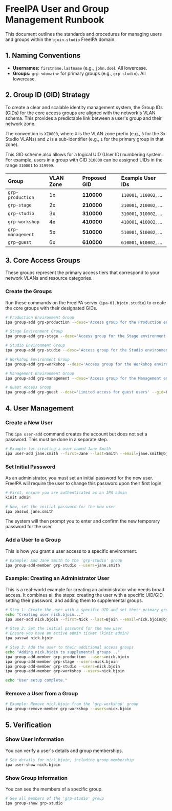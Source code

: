 # FreeIPA User and Group Management Runbook

This document outlines the standards and procedures for managing users and groups within the `bjoin.studio` FreeIPA domain.

## 1. Naming Conventions

- **Usernames:** `firstname.lastname` (e.g., `john.doe`). All lowercase.
- **Groups:** `grp-<domain>` for primary groups (e.g., `grp-studio`). All lowercase.

## 2. Group ID (GID) Strategy

To create a clear and scalable identity management system, the Group IDs (GIDs) for the core access groups are aligned with the network's VLAN schema. This provides a predictable link between a user's group and their network zone.

The convention is `XZ0000`, where `X` is the VLAN zone prefix (e.g., `3` for the 3x Studio VLANs) and `Z` is a sub-identifier (e.g., `1` for the primary group in that zone).

This GID scheme also allows for a logical UID (User ID) numbering system. For example, users in a group with GID `310000` can be assigned UIDs in the range `310001` to `319999`.

| Group | VLAN Zone | Proposed GID | Example User IDs |
| :--- | :--- | :--- | :--- |
| `grp-production` | 1x | **110000** | `110001`, `110002`, ... |
| `grp-stage` | 2x | **210000** | `210001`, `210002`, ... |
| `grp-studio` | 3x | **310000** | `310001`, `310002`, ... |
| `grp-workshop` | 4x | **410000** | `410001`, `410002`, ... |
| `grp-management` | 5x | **510000** | `510001`, `510002`, ... |
| `grp-guest` | 6x | **610000** | `610001`, `610002`, ... |

## 3. Core Access Groups

These groups represent the primary access tiers that correspond to your network VLANs and resource categories.

### Create the Groups

Run these commands on the FreeIPA server (`ipa-01.bjoin.studio`) to create the core groups with their designated GIDs.

```bash
# Production Environment Group
ipa group-add grp-production --desc='Access group for the Production environment' --gid=110000

# Stage Environment Group
ipa group-add grp-stage --desc='Access group for the Stage environment' --gid=210000

# Studio Environment Group
ipa group-add grp-studio --desc='Access group for the Studio environment' --gid=310000

# Workshop Environment Group
ipa group-add grp-workshop --desc='Access group for the Workshop environment' --gid=410000

# Management Environment Group
ipa group-add grp-management --desc='Access group for the Management environment' --gid=510000

# Guest Access Group
ipa group-add grp-guest --desc='Limited access for guest users' --gid=610000
```

## 4. User Management

### Create a New User

The `ipa user-add` command creates the account but does not set a password. This must be done in a separate step.

```bash
# Example for creating a user named Jane Smith
ipa user-add jane.smith --first=Jane --last=Smith --email=jane.smith@bjoin.studio --shell=/bin/bash
```

### Set Initial Password

As an administrator, you must set an initial password for the new user. FreeIPA will require the user to change this password upon their first login.

```bash
# First, ensure you are authenticated as an IPA admin
kinit admin

# Now, set the initial password for the new user
ipa passwd jane.smith
```
The system will then prompt you to enter and confirm the new temporary password for the user.

### Add a User to a Group

This is how you grant a user access to a specific environment.

```bash
# Example: Add Jane Smith to the 'grp-studio' group
ipa group-add-member grp-studio --users=jane.smith
```

### Example: Creating an Administrator User

This is a real-world example for creating an administrator who needs broad access. It combines all the steps: creating the user with a specific UID/GID, setting their password, and adding them to supplemental groups.

```bash
# Step 1: Create the user with a specific UID and set their primary group to grp-management
echo "Creating user nick.bjoin..."
ipa user-add nick.bjoin --first=Nick --last=Bjoin --email=nick.bjoin@bjoin.studio --shell=/bin/bash --uid=510001 --gidnumber=510000

# Step 2: Set the initial password for the new user
# Ensure you have an active admin ticket (kinit admin)
ipa passwd nick.bjoin

# Step 3: Add the user to their additional access groups
echo "Adding nick.bjoin to supplemental groups..."
ipa group-add-member grp-production --users=nick.bjoin
ipa group-add-member grp-stage --users=nick.bjoin
ipa group-add-member grp-studio --users=nick.bjoin
ipa group-add-member grp-workshop --users=nick.bjoin

echo "User setup complete."
```

### Remove a User from a Group

```bash
# Example: Remove nick.bjoin from the 'grp-workshop' group
ipa group-remove-member grp-workshop --users=nick.bjoin
```

## 5. Verification

### Show User Information

You can verify a user's details and group memberships.

```bash
# See details for nick.bjoin, including group membership
ipa user-show nick.bjoin
```

### Show Group Information

You can see the members of a specific group.

```bash
# See all members of the 'grp-studio' group
ipa group-show grp-studio
```